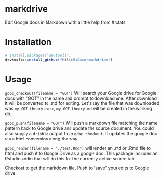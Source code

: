 # markdrive

Edit Google docs in Markdown with a little help from #rstats

# Installation

``` r
# install.packages("devtools")
devtools::install_github("MilesMcBain/markdrive")
```

# Usage

`gdoc_checkout(filename = "GOT")` Will search your Google drive for Google docs with "GOT" in the name and prompt to download one. After download it will be converted to .md for editing. Let's say the file that was downloaded was `my_GOT_theory.docx`, `my_GOT_theory.md` will be created in the working dir. 

`gdoc_push(filename = "GOT")` Will push a markdown file matching the name pattern back to Google drive and update the source document. You could also supply a `dribble` output from `gdoc_checkout`. It updates the google doc via a html conversion along the way.

`gdoc_render(filename = "./test.Rmd")` will render an .md or .Rmd file to html and push it to Google Drive as a google doc. This package includes an Rstudio addin that will do this for the currently active source tab.



Checkout to get the markdown file. Push to "save" your edits to Google drive.
